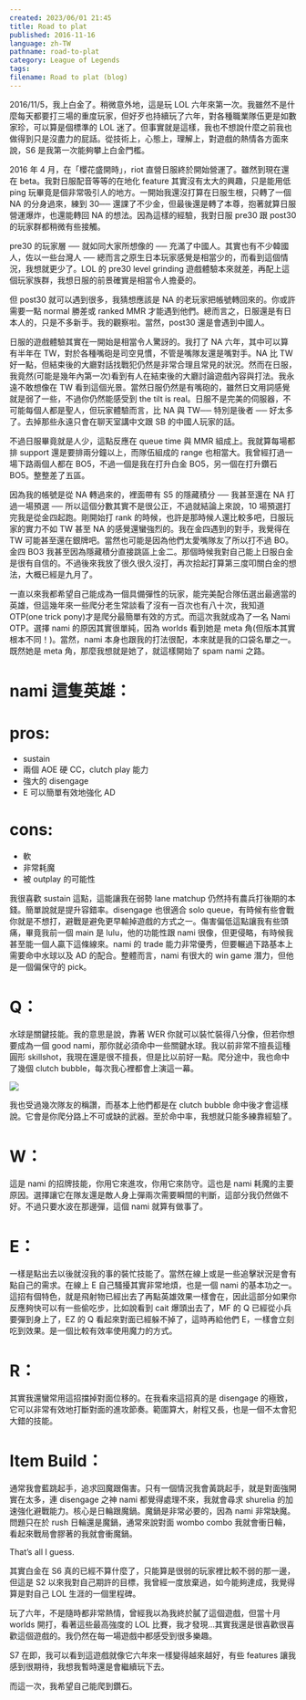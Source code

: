 ```yaml
---
created: 2023/06/01 21:45
title: Road to plat
published: 2016-11-16
language: zh-TW
pathname: road-to-plat
category: League of Legends
tags: 
filename: Road to plat (blog)
---
```

2016/11/5，我上白金了。稍微意外地，這是玩 LOL 六年來第一次。我雖然不是什麼每天都要打三場的重度玩家，但好歹也持續玩了六年，對各種職業隊伍更是如數家珍，可以算是個標準的 LOL 迷了。但事實就是這樣，我也不想說什麼之前我也做得到只是沒盡力的屁話。從技術上，心態上，理解上，對遊戲的熱情各方面來說，S6 是我第一次能夠攀上白金門檻。

2016 年 4 月，在「櫻花盛開時」，riot 直營日服終於開始營運了。雖然到現在還在 beta。我對日服配音等等的在地化 feature 其實沒有太大的興趣，只是能用低 ping 玩畢竟是個非常吸引人的地方。一開始我還沒打算在日服生根，只轉了一個 NA 的分身過來，練到 30── 還課了不少金，但最後還是轉了本尊，抱著就算日服營運爆炸，也還能轉回 NA 的想法。因為這樣的經驗，我對日服 pre30 跟 post30 的玩家群都稍微有些接觸。

pre30 的玩家層 ── 就如同大家所想像的 ── 充滿了中國人。其實也有不少韓國人，佐以一些台灣人 ── 總而言之原生日本玩家感覺是相當少的，而看到這個情況，我想就更少了。LOL 的 pre30 level grinding 遊戲體驗本來就差，再配上這個玩家族群，我想日服的前景確實是相當令人擔憂的。

但 post30 就可以遇到很多，我猜想應該是 NA 的老玩家把帳號轉回來的。你或許需要一點 normal 勝差或 ranked MMR 才能遇到他們。總而言之，日服還是有日本人的，只是不多新手。我的觀察啦。當然，post30 還是會遇到中國人。

日服的遊戲體驗其實在一開始是相當令人驚訝的。我打了 NA 六年，其中可以算有半年在 TW，對於各種嘴砲是司空見慣，不管是嘴隊友還是嘴對手。NA 比 TW 好一點，但結束後的大廳對話找戰犯仍然是非常合理且常見的狀況。然而在日服，我竟然(可能是幾年內第一次)看到有人在結束後的大廳討論遊戲內容與打法。我永遠不敢想像在 TW 看到這個光景。當然日服仍然是有嘴砲的，雖然日文用詞感覺就是弱了一些，不過你仍然能感受到 the tilt is real。日服不是完美的伺服器，不可能每個人都是聖人，但玩家體驗而言，比 NA 與 TW── 特別是後者 ── 好太多了。去掉那些永遠只會在聊天室講中文跟 SB 的中國人玩家的話。

不過日服畢竟就是人少，這點反應在 queue time 與 MMR 組成上。我就算每場都排 support 還是要排兩分鐘以上，而隊伍組成的 range 也相當大。我曾經打過一場下路兩個人都在 BO5，不過一個是我在打升白金 BO5，另一個在打升鑽石 BO5。整整差了五區。

因為我的帳號是從 NA 轉過來的，裡面帶有 S5 的隱藏積分 ── 我甚至還在 NA 打過一場預選 ── 所以這個分數其實不是很公正，不過就結論上來說，10 場預選打完我是從金四起跑。剛開始打 rank 的時候，也許是那時候人還比較多吧，日服玩家的實力不如 TW 甚至 NA 的感覺還蠻強烈的。我在金四遇到的對手，我覺得在 TW 可能甚至還在銀牌吧。當然也可能是因為他們太愛嘴隊友了所以打不過 BO。金四 BO3 我甚至因為隱藏積分直接跳區上金二。那個時候我對自己能上日服白金是很有自信的。不過後來我放了很久很久沒打，再次拾起打算第三度叩關白金的想法，大概已經是九月了。

一直以來我都希望自己能成為一個具備彈性的玩家，能完美配合隊伍選出最適當的英雄，但這幾年來一些爬分老生常談看了沒有一百次也有八十次，我知道 OTP(one trick pony)才是爬分最簡單有效的方式。而這次我就成為了一名 Nami OTP。選擇 nami 的原因其實很單純，因為 worlds 看到她是 meta 角(但版本其實根本不同！)。當然，nami 本身也跟我的打法很配，本來就是我的口袋名單之一。既然她是 meta 角，那麼我想就是她了，就這樣開始了 spam nami 之路。

# nami 這隻英雄：

# pros:

- sustain
- 兩個 AOE 硬 CC，clutch play 能力
- 強大的 disengage
- E 可以簡單有效地強化 AD

# cons:

- 軟
- 非常耗魔
- 被 outplay 的可能性

我很喜歡 sustain 這點，這能讓我在弱勢 lane matchup 仍然持有農兵打後期的本錢。簡單說就是提升容錯率。disengage 也很適合 solo queue，有時候有些會戰你就是不想打，避戰是避免更早輸掉遊戲的方式之一。傷害偏低這點讓我有些頭痛，畢竟我前一個 main 是 lulu，他的功能性跟 nami 很像，但更侵略，有時候我甚至能一個人贏下這條線來。nami 的 trade 能力非常優秀，但要輾過下路基本上需要命中水球以及 AD 的配合。整體而言，nami 有很大的 win game 潛力，但他是一個偏保守的 pick。

# Q：

水球是關鍵技能。我的意思是說，靠著 WER 你就可以裝忙裝得八分像，但若你想要成為一個 good nami，那你就必須命中一些關鍵水球。我以前非常不擅長這種圓形 skillshot，我現在還是很不擅長，但是比以前好一點。爬分途中，我也命中了幾個 clutch bubble，每次我心裡都會上演這一幕。

![](https://www.youtube.com/watch?v=9ZfUILVQm-0&t=45s)

我也受過幾次隊友的稱讚，而基本上他們都是在 clutch bubble 命中後才會這樣說。它會是你爬分路上不可或缺的武器。至於命中率，我想就只能多練靠經驗了。

# W：

這是 nami 的招牌技能，你用它來進攻，你用它來防守。這也是 nami 耗魔的主要原因。選擇讓它在隊友還是敵人身上彈兩次需要瞬間的判斷，這部分我仍然做不好。不過只要水波在那邊彈，這個 nami 就算有做事了。

# E：

一樣是點出去以後就沒我的事的裝忙技能了。當然在線上或是一些追擊狀況是會有點自己的需求。在線上 E 自己騷擾其實非常地煩，也是一個 nami 的基本功之一。這招有個特色，就是飛射物已經出去了再點英雄效果一樣會在，因此這部分如果你反應夠快可以有一些偷吃步，比如說看到 cait 爆頭出去了，MF 的 Q 已經從小兵要彈到身上了，EZ 的 Q 看起來對面已經躲不掉了，這時再給他們 E，一樣會立刻吃到效果。是一個比較有效率使用魔力的方式。

# R：

其實我還蠻常用這招擋掉對面位移的。在我看來這招真的是 disengage 的極致，它可以非常有效地打斷對面的進攻節奏。範圍算大，射程又長，也是一個不太會犯大錯的技能。

# Item Build：

通常我會藍跳起手，追求回魔跟傷害。只有一個情況我會黃跳起手，就是對面強開實在太多，連 disengage 之神 nami 都覺得處理不來，我就會尋求 shurelia 的加速強化避戰能力。核心是日輪跟魔鍋。魔鍋是非常必要的，因為 nami 非常缺魔。問題只在於 rush 日輪還是魔鍋，通常來說對面 wombo combo 我就會衝日輪，看起來戰局會膠著的我就會衝魔鍋。

That’s all I guess.

其實白金在 S6 真的已經不算什麼了，只能算是很弱的玩家裡比較不弱的那一邊，但這是 S2 以來我對自己期許的目標，我曾經一度放棄過，如今能夠達成，我覺得算是對自己 LOL 生涯的一個里程碑。

玩了六年，不是隨時都非常熱情，曾經我以為我終於膩了這個遊戲，但當十月 worlds 開打，看著這些最高強度的 LOL 比賽，我才發現…其實我還是很喜歡很喜歡這個遊戲的。我仍然在每一場遊戲中都感受到很多樂趣。

S7 在即，我可以看到這遊戲就像它六年來一樣變得越來越好，有些 features 讓我感到很期待，我想我暫時還是會繼續玩下去。

而這一次，我希望自己能爬到鑽石。